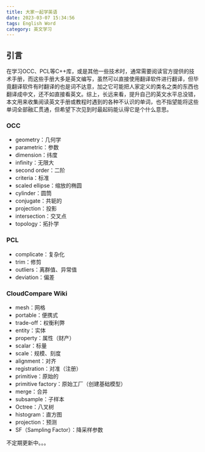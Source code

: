 ```yaml
---
title: 大家一起学英语
date: 2023-03-07 15:34:56
tags: English Word
category: 英文学习
---
```


## 引言

在学习OCC、PCL等C++库，或是其他一些技术时，通常需要阅读官方提供的技术手册，而这些手册大多是英文编写，虽然可以直接使用翻译软件进行翻译，但毕竟翻译软件有时翻译的也是词不达意，加之它可能把人家定义的类名之类的东西也翻译成中文，还不如直接看英文。综上，长远来看，提升自己的英文水平总没错，本文用来收集阅读英文手册或教程时遇到的各种不认识的单词，也不指望能将这些单词全部融汇贯通，但希望下次见到时最起码能认得它是个什么意思。

### OCC

- geometry：几何学
- parametric：参数
- dimension：纬度
- infinity：无限大
- second order：二阶
- criteria：标准
- scaled ellipse：缩放的椭圆
- cylinder：圆筒
- conjugate：共轭的
- projection：投影
- intersection：交叉点
- topology：拓扑学



### PCL

- complicate：复杂化
- trim：修剪
- outliers：离群值、异常值
- deviation：偏差



### CloudCompare Wiki

- mesh：网格
- portable：便携式
- trade-off：权衡利弊
- entity：实体
- property：属性（财产）
- scalar：标量
- scale：规模、刻度
- alignment：对齐
- registration：对准（注册）
- primitive：原始的
- primitive factory：原始工厂（创建基础模型）
- merge：合并
- subsample：子样本
- Octree：八叉树
- histogram：直方图
- projection：预测
- SF（Sampling Factor）：降采样参数







不定期更新中。。。

